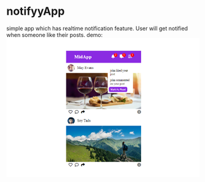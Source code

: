 # notifyyApp
simple app which has realtime notification feature. User will get notified when someone like their posts.
demo:
<img src="/demo.png"/>
